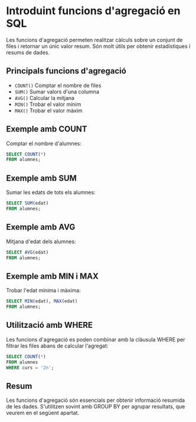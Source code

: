 # Introduint funcions d'agregació en SQL

Les funcions d'agregació permeten realitzar càlculs sobre un conjunt de files i retornar un únic valor resum. Són molt útils per obtenir estadístiques i resums de dades.

## Principals funcions d'agregació

- `COUNT()`  Comptar el nombre de files
- `SUM()`    Sumar valors d'una columna
- `AVG()`    Calcular la mitjana
- `MIN()`    Trobar el valor mínim
- `MAX()`    Trobar el valor màxim

## Exemple amb COUNT

Comptar el nombre d'alumnes:

```sql
SELECT COUNT(*)
FROM alumnes;
```

## Exemple amb SUM

Sumar les edats de tots els alumnes:

```sql
SELECT SUM(edat)
FROM alumnes;
```

## Exemple amb AVG

Mitjana d'edat dels alumnes:

```sql
SELECT AVG(edat)
FROM alumnes;
```

## Exemple amb MIN i MAX

Trobar l'edat mínima i màxima:

```sql
SELECT MIN(edat), MAX(edat)
FROM alumnes;
```

## Utilització amb WHERE

Les funcions d'agregació es poden combinar amb la clàusula WHERE per filtrar les files abans de calcular l'agregat:

```sql
SELECT COUNT(*)
FROM alumnes
WHERE curs = '2n';
```

## Resum

Les funcions d'agregació són essencials per obtenir informació resumida de les dades. S'utilitzen sovint amb GROUP BY per agrupar resultats, que veurem en el següent apartat.